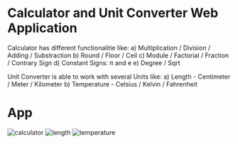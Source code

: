 # Calculator and Unit Converter Web Application
Calculator has different functionalitie like:
  a) Multiplication / Division / Adding / Substraction
  b) Round / Floor / Ceil
  c) Module / Factorial / Fraction / Contrary Sign
  d) Constant Signs:  π and e
  e) Degree / Sqrt

Unit Converter is able to work with several Units like:
  a) Length - Centimeter / Meter / Kilometer
  b) Temperature - Celsius / Kelvin / Fahrenheit
  
# App
![calculator](https://user-images.githubusercontent.com/106172218/209852781-e623a099-7943-47bd-8912-84979bedb75f.jpg)
![length](https://user-images.githubusercontent.com/106172218/209852786-7774463e-16a3-429c-8e10-841a3a82b5de.jpg)
![temperature](https://user-images.githubusercontent.com/106172218/209852792-c95b7c61-5fa8-4420-9eaf-07efd4c4f6f6.jpg)
